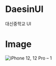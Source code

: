 # DaesinUI
대신중학교 UI

# Image
![iPhone 12, 12 Pro – 1](https://user-images.githubusercontent.com/66681282/127006331-1e2bb210-be02-4231-ad04-19989c3944f3.png)
